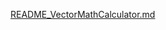 [README_VectorMathCalculator.md](https://github.com/user-attachments/files/15908206/README_VectorMathCalculator.md)
